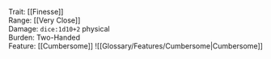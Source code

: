 Trait: [[Finesse]]  
Range: [[Very Close]]  
Damage: `dice:1d10+2` physical  
Burden: Two-Handed  
Feature: [[Cumbersome]]
![[Glossary/Features/Cumbersome|Cumbersome]]